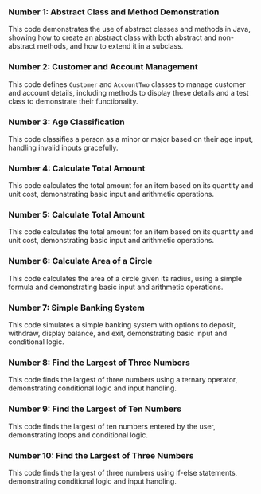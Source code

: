 ### Number 1: Abstract Class and Method Demonstration  
This code demonstrates the use of abstract classes and methods in Java, showing how to create an abstract class with both abstract and non-abstract methods, and how to extend it in a subclass.

### Number 2: Customer and Account Management  
This code defines `Customer` and `AccountTwo` classes to manage customer and account details, including methods to display these details and a test class to demonstrate their functionality.

### Number 3: Age Classification  
This code classifies a person as a minor or major based on their age input, handling invalid inputs gracefully.

### Number 4: Calculate Total Amount  
This code calculates the total amount for an item based on its quantity and unit cost, demonstrating basic input and arithmetic operations.

### Number 5: Calculate Total Amount  
This code calculates the total amount for an item based on its quantity and unit cost, demonstrating basic input and arithmetic operations.

### Number 6: Calculate Area of a Circle  
This code calculates the area of a circle given its radius, using a simple formula and demonstrating basic input and arithmetic operations.

### Number 7: Simple Banking System  
This code simulates a simple banking system with options to deposit, withdraw, display balance, and exit, demonstrating basic input and conditional logic.

### Number 8: Find the Largest of Three Numbers  
This code finds the largest of three numbers using a ternary operator, demonstrating conditional logic and input handling.

### Number 9: Find the Largest of Ten Numbers  
This code finds the largest of ten numbers entered by the user, demonstrating loops and conditional logic.

### Number 10: Find the Largest of Three Numbers  
This code finds the largest of three numbers using if-else statements, demonstrating conditional logic and input handling.

